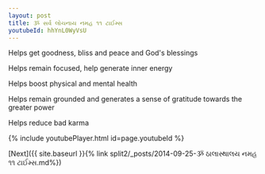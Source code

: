 ```yaml
---
layout: post
title: ૐ સર્વ લોચનાય નમહ ૧૧ ટાઈમ્સ
youtubeId: hhYnL0WyVsU
---
```

 
 
Helps get goodness, bliss and peace and God's blessings
 
Helps remain focused, help generate inner energy 
 
Helps boost physical and mental health 
 
Helps remain grounded and generates a sense of gratitude towards the greater power 
 
Helps reduce bad karma
 
 
 
 


{% include youtubePlayer.html id=page.youtubeId %}
 
[Next]({{ site.baseurl }}{% link  split2/_posts/2014-09-25-ૐ ઠાલાસ્થાલય નમહ ૧૧ ટાઈમ્સ.md%})
 
